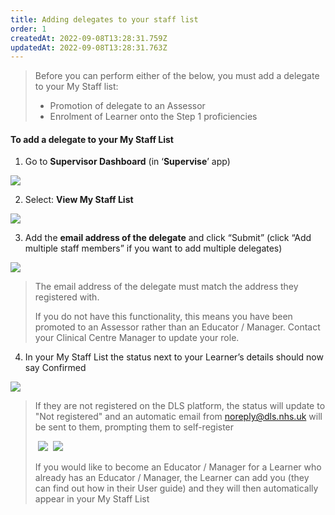 ```yaml
---
title: Adding delegates to your staff list
order: 1
createdAt: 2022-09-08T13:28:31.759Z
updatedAt: 2022-09-08T13:28:31.763Z
---
```

> Before you can perform either of the below, you must add a delegate to your My Staff list:​
>
> * Promotion of delegate to an Assessor​
> * Enrolment of Learner onto the Step 1 proficiencies​

#### To add a delegate to your My Staff List​

1. Go to **Supervisor Dashboard** (in ‘**Supervise**’ app) 

![](/img/em-3-01-Adding-delegates.jpg)

2. Select: **View My Staff List​**

![](/img/em-3-02-Adding-delegates.jpg)

3. Add the **email address of the delegate** and click “Submit” (click “Add multiple staff members” if you want to add multiple delegates)​

![](/img/em-3-03-Adding-delegates.jpg)

> The email address of the delegate must match the address they registered with.​
>
> If you do not have this functionality, this means you have been promoted to an Assessor rather than an Educator / Manager. Contact your Clinical Centre Manager to update your role.​

4. In your My Staff List the status next to your Learner’s details should now say Confirmed​ 

![](/img/em-3-04-Adding-delegates.jpg)

> If they are not registered on the DLS platform, the status will update to "Not registered" and an automatic email from noreply@dls.nhs.uk will be sent to them, prompting them to self-register​
>
> ﻿ ![](/img/em-3-05-Adding-delegates.jpg)
> ﻿ ![](/img/em-3-06-Adding-delegates.jpg)
>
> If you would like to become an Educator / Manager for a Learner who already has an Educator / Manager, the Learner can add you (they can find out how in their User guide) and they will then automatically appear in your My Staff List